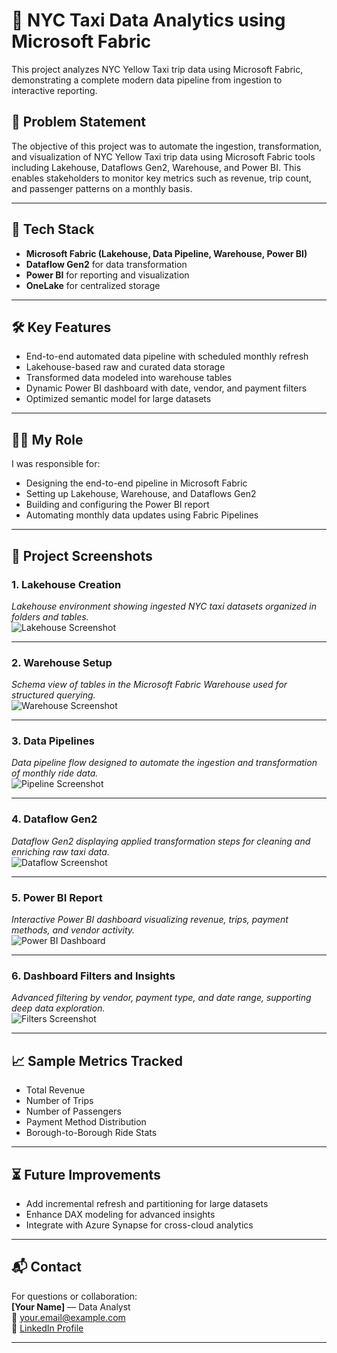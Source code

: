 # 🗽 NYC Taxi Data Analytics using Microsoft Fabric

This project analyzes NYC Yellow Taxi trip data using Microsoft Fabric, demonstrating a complete modern data pipeline from ingestion to interactive reporting.

## 🚀 Problem Statement

The objective of this project was to automate the ingestion, transformation, and visualization of NYC Yellow Taxi trip data using Microsoft Fabric tools including Lakehouse, Dataflows Gen2, Warehouse, and Power BI. This enables stakeholders to monitor key metrics such as revenue, trip count, and passenger patterns on a monthly basis.

---

## 🧩 Tech Stack

- **Microsoft Fabric (Lakehouse, Data Pipeline, Warehouse, Power BI)**
- **Dataflow Gen2** for data transformation
- **Power BI** for reporting and visualization
- **OneLake** for centralized storage

---

## 🛠️ Key Features

- End-to-end automated data pipeline with scheduled monthly refresh
- Lakehouse-based raw and curated data storage
- Transformed data modeled into warehouse tables
- Dynamic Power BI dashboard with date, vendor, and payment filters
- Optimized semantic model for large datasets

---

## 👨‍💼 My Role

I was responsible for:
- Designing the end-to-end pipeline in Microsoft Fabric
- Setting up Lakehouse, Warehouse, and Dataflows Gen2
- Building and configuring the Power BI report
- Automating monthly data updates using Fabric Pipelines

---

## 📸 Project Screenshots

### 1. Lakehouse Creation  
*Lakehouse environment showing ingested NYC taxi datasets organized in folders and tables.*  
![Lakehouse Screenshot](./screenshots/lakehouse.png)

---

### 2. Warehouse Setup  
*Schema view of tables in the Microsoft Fabric Warehouse used for structured querying.*  
![Warehouse Screenshot](./screenshots/warehouse.png)

---

### 3. Data Pipelines  
*Data pipeline flow designed to automate the ingestion and transformation of monthly ride data.*  
![Pipeline Screenshot](./screenshots/pipeline.png)

---

### 4. Dataflow Gen2  
*Dataflow Gen2 displaying applied transformation steps for cleaning and enriching raw taxi data.*  
![Dataflow Screenshot](./screenshots/dataflow.png)

---

### 5. Power BI Report  
*Interactive Power BI dashboard visualizing revenue, trips, payment methods, and vendor activity.*  
![Power BI Dashboard](./screenshots/dashboard.png)

---

### 6. Dashboard Filters and Insights  
*Advanced filtering by vendor, payment type, and date range, supporting deep data exploration.*  
![Filters Screenshot](./screenshots/filters.png)

---

## 📈 Sample Metrics Tracked

- Total Revenue
- Number of Trips
- Number of Passengers
- Payment Method Distribution
- Borough-to-Borough Ride Stats

---

## ⏳ Future Improvements

- Add incremental refresh and partitioning for large datasets
- Enhance DAX modeling for advanced insights
- Integrate with Azure Synapse for cross-cloud analytics

---

## 📬 Contact

For questions or collaboration:  
**[Your Name]** — Data Analyst  
📧 your.email@example.com  
🔗 [LinkedIn Profile](https://linkedin.com/in/yourprofile)

---

